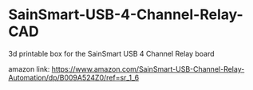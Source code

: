 # SainSmart-USB-4-Channel-Relay-CAD
3d printable box for the SainSmart USB 4 Channel Relay board

amazon link: https://www.amazon.com/SainSmart-USB-Channel-Relay-Automation/dp/B009A524Z0/ref=sr_1_6
